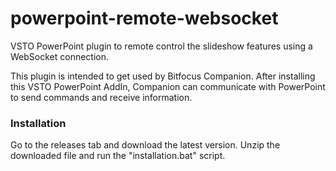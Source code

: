 # powerpoint-remote-websocket

VSTO PowerPoint plugin to remote control the slideshow features using a WebSocket connection.

This plugin is intended to get used by Bitfocus Companion. After installing this VSTO PowerPoint AddIn, Companion can communicate with PowerPoint to send commands and receive information. 

### Installation

Go to the releases tab and download the latest version. Unzip the downloaded file and run the "installation.bat" script.

